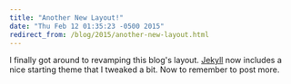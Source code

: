 ```yaml
---
title: "Another New Layout!"
date: "Thu Feb 12 01:35:23 -0500 2015"
redirect_from: /blog/2015/another-new-layout.html
---
```


I finally got around to revamping this blog's layout. [Jekyll][] now includes
a nice starting theme that I tweaked a bit. Now to remember to post more.


[Jekyll]: http://jekyllrb.com/
